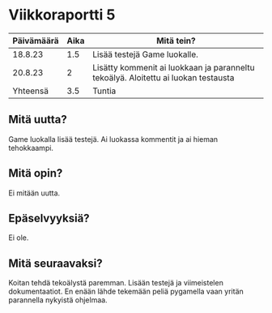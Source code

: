 # Viikkoraportti 5

| Päivämäärä |     Aika      |                                     Mitä tein?                                  |
|------------|---------------|---------------------------------------------------------------------------------|
| 18.8.23  |     1.5      |  Lisää testejä Game luokalle. |
|  20.8.23 | 2  | Lisätty kommenit ai luokkaan ja paranneltu tekoälyä. Aloitettu ai luokan testausta |
| Yhteensä   |  3.5     |            Tuntia                          |

## Mitä uutta?
Game luokalla lisää testejä. Ai luokassa kommentit ja ai hieman tehokkaampi. 

## Mitä opin?
Ei mitään uutta.

## Epäselvyyksiä?
Ei ole.

## Mitä seuraavaksi?
Koitan tehdä tekoälystä paremman. Lisään testejä ja viimeistelen dokumentaatiot. En enään lähde tekemään peliä pygamella vaan yritän parannella nykyistä ohjelmaa.